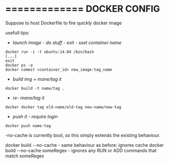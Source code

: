 =============
DOCKER CONFIG
=============

Suppose to host Dockerfile to fire quickly docker image

usefull tips:

- *launch image - do stuff - exit - sset container name*
```
docker run -i -t ubuntu:14.04 /bin/bash
[...]
exit
docker ps -a
docker commit <container_id> new_image:tag_name
```

- *build img + mane/tag it*
```
docker build -t name/tag .
```

- *re- mane/tag it*
```
docker docker tag old-name/old-tag new-name/new-tag
```

- *push it - require login*
```
docker push name-tag
```


-no-cache is currently bool, so this simply extends the existing behaviour.

docker build --no-cache - same behaviour as before: ignores cache
docker build --no-cache someRegex - ignores any RUN or ADD commands that match
someRegex
